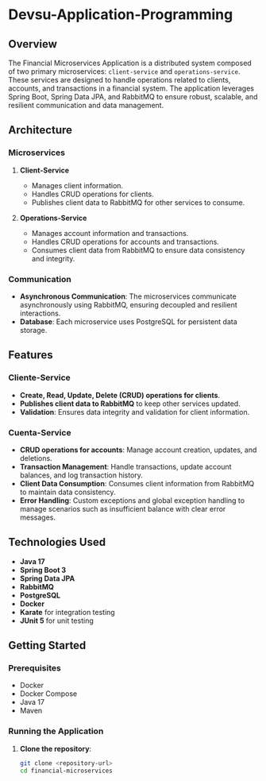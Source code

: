 # Devsu-Application-Programming


## Overview

The Financial Microservices Application is a distributed system composed of two primary microservices: `client-service` and `operations-service`. These services are designed to handle operations related to clients, accounts, and transactions in a financial system. The application leverages Spring Boot, Spring Data JPA, and RabbitMQ to ensure robust, scalable, and resilient communication and data management.

## Architecture

### Microservices

1. **Client-Service**
   - Manages client information.
   - Handles CRUD operations for clients.
   - Publishes client data to RabbitMQ for other services to consume.

2. **Operations-Service**
   - Manages account information and transactions.
   - Handles CRUD operations for accounts and transactions.
   - Consumes client data from RabbitMQ to ensure data consistency and integrity.

### Communication

- **Asynchronous Communication**: The microservices communicate asynchronously using RabbitMQ, ensuring decoupled and resilient interactions.
- **Database**: Each microservice uses PostgreSQL for persistent data storage.

## Features

### Cliente-Service

- **Create, Read, Update, Delete (CRUD) operations for clients**.
- **Publishes client data to RabbitMQ** to keep other services updated.
- **Validation**: Ensures data integrity and validation for client information.

### Cuenta-Service

- **CRUD operations for accounts**: Manage account creation, updates, and deletions.
- **Transaction Management**: Handle transactions, update account balances, and log transaction history.
- **Client Data Consumption**: Consumes client information from RabbitMQ to maintain data consistency.
- **Error Handling**: Custom exceptions and global exception handling to manage scenarios such as insufficient balance with clear error messages.

## Technologies Used

- **Java 17**
- **Spring Boot 3**
- **Spring Data JPA**
- **RabbitMQ**
- **PostgreSQL**
- **Docker**
- **Karate** for integration testing
- **JUnit 5** for unit testing

## Getting Started

### Prerequisites

- Docker
- Docker Compose
- Java 17
- Maven

### Running the Application

1. **Clone the repository**:
   ```sh
   git clone <repository-url>
   cd financial-microservices
